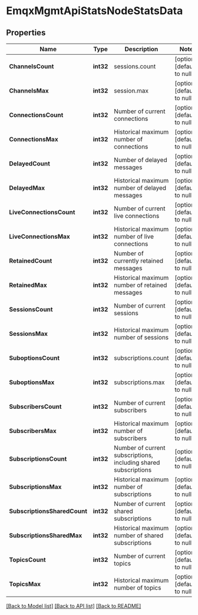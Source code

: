 # EmqxMgmtApiStatsNodeStatsData

## Properties
Name | Type | Description | Notes
------------ | ------------- | ------------- | -------------
**ChannelsCount** | **int32** | sessions.count | [optional] [default to null]
**ChannelsMax** | **int32** | session.max | [optional] [default to null]
**ConnectionsCount** | **int32** | Number of current connections | [optional] [default to null]
**ConnectionsMax** | **int32** | Historical maximum number of connections | [optional] [default to null]
**DelayedCount** | **int32** | Number of delayed messages | [optional] [default to null]
**DelayedMax** | **int32** | Historical maximum number of delayed messages | [optional] [default to null]
**LiveConnectionsCount** | **int32** | Number of current live connections | [optional] [default to null]
**LiveConnectionsMax** | **int32** | Historical maximum number of live connections | [optional] [default to null]
**RetainedCount** | **int32** | Number of currently retained messages | [optional] [default to null]
**RetainedMax** | **int32** | Historical maximum number of retained messages | [optional] [default to null]
**SessionsCount** | **int32** | Number of current sessions | [optional] [default to null]
**SessionsMax** | **int32** | Historical maximum number of sessions | [optional] [default to null]
**SuboptionsCount** | **int32** | subscriptions.count | [optional] [default to null]
**SuboptionsMax** | **int32** | subscriptions.max | [optional] [default to null]
**SubscribersCount** | **int32** | Number of current subscribers | [optional] [default to null]
**SubscribersMax** | **int32** | Historical maximum number of subscribers | [optional] [default to null]
**SubscriptionsCount** | **int32** | Number of current subscriptions, including shared subscriptions | [optional] [default to null]
**SubscriptionsMax** | **int32** | Historical maximum number of subscriptions | [optional] [default to null]
**SubscriptionsSharedCount** | **int32** | Number of current shared subscriptions | [optional] [default to null]
**SubscriptionsSharedMax** | **int32** | Historical maximum number of shared subscriptions | [optional] [default to null]
**TopicsCount** | **int32** | Number of current topics | [optional] [default to null]
**TopicsMax** | **int32** | Historical maximum number of topics | [optional] [default to null]

[[Back to Model list]](../README.md#documentation-for-models) [[Back to API list]](../README.md#documentation-for-api-endpoints) [[Back to README]](../README.md)

